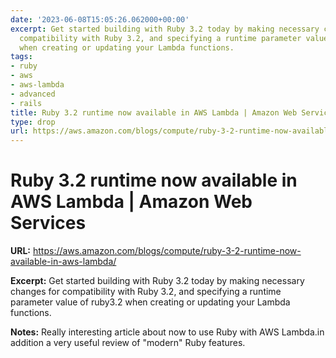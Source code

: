 ```yaml
---
date: '2023-06-08T15:05:26.062000+00:00'
excerpt: Get started building with Ruby 3.2 today by making necessary changes for
  compatibility with Ruby 3.2, and specifying a runtime parameter value of ruby3.2
  when creating or updating your Lambda functions.
tags:
- ruby
- aws
- aws-lambda
- advanced
- rails
title: Ruby 3.2 runtime now available in AWS Lambda | Amazon Web Services
type: drop
url: https://aws.amazon.com/blogs/compute/ruby-3-2-runtime-now-available-in-aws-lambda/
---
```


# Ruby 3.2 runtime now available in AWS Lambda | Amazon Web Services

**URL:** https://aws.amazon.com/blogs/compute/ruby-3-2-runtime-now-available-in-aws-lambda/

**Excerpt:** Get started building with Ruby 3.2 today by making necessary changes for compatibility with Ruby 3.2, and specifying a runtime parameter value of ruby3.2 when creating or updating your Lambda functions.

**Notes:**
Really interesting article about now to use Ruby with AWS Lambda.in addition a very useful review of "modern" Ruby features.
